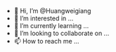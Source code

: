 - 👋 Hi, I’m @Huangweigiang
- 👀 I’m interested in ...
- 🌱 I’m currently learning ...
- 💞️ I’m looking to collaborate on ...
- 📫 How to reach me ...

<!---
Huangweigiang/Huangweigiang is a ✨ special ✨ repository because its `README.md` (this file) appears on your GitHub profile.
You can click the Preview link to take a look at your changes.
--->
